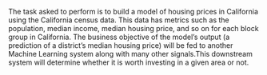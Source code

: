 The task asked to perform is to build a model of housing prices in California using the California census data. This data has metrics such as the population, median income, median housing price, and so on for each block group in California.
The business objective of the model’s output (a prediction of a district’s median housing price) will be fed to another Machine Learning system  along with many other signals.This downstream system will determine whether it is worth investing in a given area or not.
